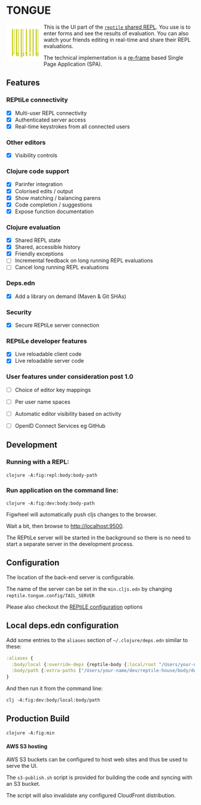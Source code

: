 # TONGUE

<img align="left" src="https://github.com/raymcdermott/reptile-tongue/blob/master/resources/public/images/reptile-logo-yellow-transparent.png" width="100">

This is the UI part of the [`reptile` shared REPL](https://github.com/raymcdermott/reptile-body). You use is to enter forms and see the results of evaluation. You can also watch your friends editing in real-time and share their REPL evaluations.

The technical implementation is a [re-frame](https://github.com/Day8/re-frame) based Single Page Application (SPA).

## Features

### REPtiLe connectivity
- [X] Multi-user REPL connectivity
- [X] Authenticated server access
- [X] Real-time keystrokes from all connected users

### Other editors
- [X] Visibility controls

### Clojure code support
- [X] Parinfer integration
- [X] Colorised edits / output
- [X] Show matching / balancing parens
- [X] Code completion / suggestions 
- [X] Expose function documentation

### Clojure evaluation
- [X] Shared REPL state
- [X] Shared, accessible history
- [X] Friendly exceptions 
- [ ] Incremental feedback on long running REPL evaluations
- [ ] Cancel long running REPL evaluations

### Deps.edn
- [X] Add a library on demand (Maven & Git SHAs)

### Security
- [X] Secure REPtiLe server connection

### REPtiLe developer features
- [X] Live reloadable client code
- [X] Live reloadable server code

### User features under consideration post 1.0
- [ ] Choice of editor key mappings
- [ ] Per user name spaces
- [ ] Automatic editor visibility based on activity
- [ ] OpenID Connect Services eg GitHub


## Development

### Running with a REPL:

```
clojure -A:fig:repl:body:body-path
```

### Run application on the command line:

```
clojure -A:fig:dev:body:body-path
```

Figwheel will automatically push cljs changes to the browser.

Wait a bit, then browse to [http://localhost:9500](http://localhost:9500).

The REPtiLe server will be started in the background so there is no need to start a separate server in the development process.

## Configuration

The location of the back-end server is configurable.

The name of the server can be set in the `min.cljs.edn` by changing `reptile.tongue.config/TAIL_SERVER`

Please also checkout the [REPtiLE configuration](https://github.com/raymcdermott/reptile-tail) options

## Local deps.edn configuration

Add some entries to the `aliases` section of `~/.clojure/deps.edn` similar to these:

```clojure
:aliases {
  :body/local {:override-deps {reptile-body {:local/root "/Users/your-name/dev/reptile-house/body"}}}
  :body/path {:extra-paths ["/Users/your-name/dev/reptile-house/body/dev"]}
}
```

And then run it from the command line:

```
clj -A:fig:dev:body/local:body/path
```

## Production Build

```
clojure -A:fig:min
```

#### AWS S3 hosting

AWS S3 buckets can be configured to host web sites and thus be used to serve the UI.

The `s3-publish.sh` script is provided for building the code and syncing with an S3 bucket. 

The script will also invalidate any configured CloudFront distribution.
